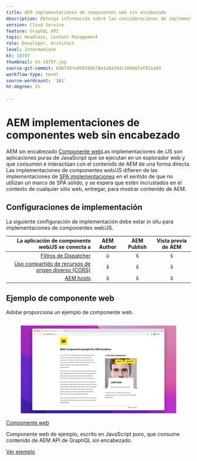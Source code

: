 ```yaml
---
title: AEM implementaciones de componentes web sin encabezado
description: Obtenga información sobre las consideraciones de implementación para implementaciones sin encabezado basadas en componentes web o en JS puro.
version: Cloud Service
feature: GraphQL API
topic: Headless, Content Management
role: Developer, Architect
level: Intermediate
kt: 10797
thumbnail: kt-10797.jpg
source-git-commit: b98f567e05839db78a1a0a593c106b87af931a49
workflow-type: tm+mt
source-wordcount: '161'
ht-degree: 2%

---
```



# AEM implementaciones de componentes web sin encabezado

AEM sin encabezado [Componente web](https://developer.mozilla.org/en-US/docs/Web/Web_Components)Las implementaciones de /JS son aplicaciones puras de JavaScript que se ejecutan en un explorador web y que consumen e interactúan con el contenido de AEM de una forma directa. Las implementaciones de componentes web/JS difieren de las implementaciones de [SPA implementaciones](./spa.md) en el sentido de que no utilizan un marco de SPA sólido, y se espera que estén incrustados en el contexto de cualquier sitio web, entregar, para mostrar contenido de AEM.


## Configuraciones de implementación

La siguiente configuración de implementación debe estar in situ para implementaciones de componentes web/JS.

| La aplicación de componente web/JS se conecta a | AEM Author | AEM Publish | Vista previa de AEM |
|---------------------------------------------------:|:----------:|:-----------:|:-----------:|
| [Filtros de Dispatcher](./configurations/dispatcher-filters.md) | ü | š | š |
| [Uso compartido de recursos de origen diverso (CORS)](./configurations/cors.md) | š | š | š |
| [AEM hosts](./configurations/aem-hosts.md) | š | š | š |

## Ejemplo de componente web

Adobe proporciona un ejemplo de componente web.

<div class="columns is-multiline">
    <!-- Web Component -->
    <div class="column is-half-tablet is-half-desktop is-one-third-widescreen" aria-label="Web Component" tabindex="0">
       <div class="card">
           <div class="card-image">
               <figure class="image is-16by9">
                   <a href="../example-apps/web-component.md" title="Componente web" tabindex="-1">
                       <img class="is-bordered-r-small" src="../example-apps/assets/web-component/web-component-card.png" alt="Componente web">
                   </a>
               </figure>
           </div>
           <div class="card-content is-padded-small">
               <div class="content">
                   <p class="headline is-size-6 has-text-weight-bold"><a href="../example-apps/web-component.md" title="Componente web">Componente web</a></p>
                   <p class="is-size-6">Componente web de ejemplo, escrito en JavaScript puro, que consume contenido de AEM API de GraphQL sin encabezado.</p>
                   <a href="../example-apps/web-component.md" class="spectrum-Button spectrum-Button--outline spectrum-Button--primary spectrum-Button--sizeM">
                       <span class="spectrum-Button-label has-no-wrap has-text-weight-bold">Ver ejemplo</span>
                   </a>
               </div>
           </div>
       </div>
    </div>
</div>
